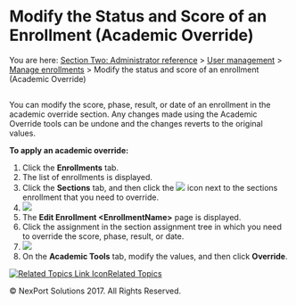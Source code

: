# Modify the Status and Score of an Enrollment (Academic Override)

You are here: [Section Two: Administrator reference](https://www.nexportcampus.com/Content/Guides/aweb/Content/Module\_Topics/Administration\_reference.htm) > [User management](https://www.nexportcampus.com/Content/Guides/aweb/Content/Module\_Topics/User\_Management/User\_management.htm) > [Manage enrollments](https://www.nexportcampus.com/Content/Guides/aweb/Content/Module\_Topics/User\_Management/Manage\_enrollments.htm) > Modify the status and score of an enrollment (Academic Override)

##

You can modify the score, phase, result, or date of an enrollment in the academic override section. Any changes made using the Academic Override tools can be undone and the changes reverts to the original values.

&#x20;

**To apply an academic override:**

1. Click the **Enrollments** tab.
2. The list of enrollments is displayed.
3. Click the **Sections** tab, and then click the ![](https://www.nexportcampus.com/Content/Guides/aweb/Content/Resources/Images/Common\_Screens\_Icons/Edit.png) icon next to the sections enrollment that you need to override.
4. ![](https://www.nexportcampus.com/Content/Guides/aweb/Content/Resources/Images/Manage\_Users/Enrollments\_Edit\_550x105.png)
5. The **Edit Enrollment \<EnrollmentName>** page is displayed.
6. Click the assignment in the section assignment tree in which you need to override the score, phase, result, or date.
7. ![](https://www.nexportcampus.com/Content/Guides/aweb/Content/Resources/Images/Manage\_Users/Academic\_Override\_550x270.png)
8. On the **Academic Tools** tab, modify the values, and then click **Override**.

&#x20;

[![Related Topics Link Icon](https://www.nexportcampus.com/Content/Guides/aweb/Skins/Default/Stylesheets/Images/transparent.gif)Related Topics](javascript:void\(0\);)

&#x20;

© NexPort Solutions 2017. All Rights Reserved.
